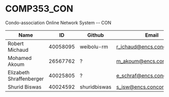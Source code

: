 # COMP353_CON
Condo-association Online Network System -- CON

|Name|ID|Github|Email|
|---|---|---|---|
|Robert Michaud|40058095|weibolu-rm|r_ichaud@encs.concordia.ca|
|Mohamed Akoum|26567762|?|m_akoum@encs.concordia.ca|
|Elizabeth Shraffenberger|40025805|?|e_schraf@encs.concordia.ca|
|Shurid Biswas|40024592|shuridbiswas|s_isw@encs.concordia.ca|
